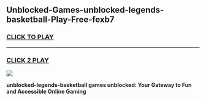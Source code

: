 
## Unblocked-Games-unblocked-legends-basketball-Play-Free-fexb7
<h3>
<a href="https://premium76.site?title=unblocked-legends-basketball&ref=10A">CLICK TO PLAY</a></h3>
<hr>

<h3>
<a href="https://premium76.site?title=unblocked-legends-basketball&ref=10A">CLICK 2 PLAY</a>
  
</h3>

<a href="https://premium76.site?title=unblocked-legends-basketball&ref=10A"><img src="https://clearcache.store/games.png"></a>


**unblocked-legends-basketball games unblocked: Your Gateway to Fun and Accessible Online Gaming**
